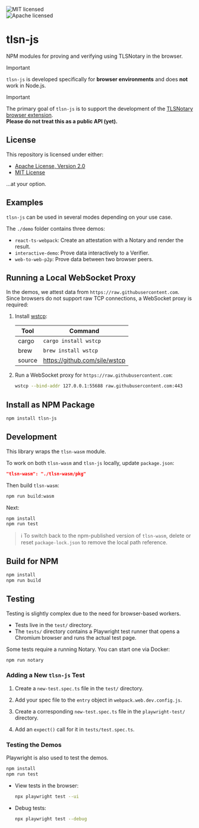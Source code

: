 ![MIT licensed][mit-badge]  
![Apache licensed][apache-badge]

[mit-badge]: https://img.shields.io/badge/license-MIT-blue.svg  
[apache-badge]: https://img.shields.io/github/license/saltstack/salt

# tlsn-js

NPM modules for proving and verifying using TLSNotary in the browser.

> [!IMPORTANT]
> `tlsn-js` is developed specifically for **browser environments** and does **not** work in Node.js.

> [!IMPORTANT]
> The primary goal of `tlsn-js` is to support the development of the [TLSNotary browser extension](https://github.com/tlsnotary/tlsn-extension/).  
> **Please do not treat this as a public API (yet).**

## License

This repository is licensed under either:

- [Apache License, Version 2.0](http://www.apache.org/licenses/LICENSE-2.0)
- [MIT License](http://opensource.org/licenses/MIT)

...at your option.

## Examples

`tlsn-js` can be used in several modes depending on your use case.

The `./demo` folder contains three demos:

- `react-ts-webpack`: Create an attestation with a Notary and render the result.
- `interactive-demo`: Prove data interactively to a Verifier.
- `web-to-web-p2p`: Prove data between two browser peers.

## Running a Local WebSocket Proxy

In the demos, we attest data from `https://raw.githubusercontent.com`. Since browsers do not support raw TCP connections, a WebSocket proxy is required:

1. Install [wstcp](https://github.com/sile/wstcp):

    | Tool   | Command                       |
    | ------ | ----------------------------- |
    | cargo  | `cargo install wstcp`         |
    | brew   | `brew install wstcp`          |
    | source | https://github.com/sile/wstcp |

2. Run a WebSocket proxy for `https://raw.githubusercontent.com`:

    ```sh
    wstcp --bind-addr 127.0.0.1:55688 raw.githubusercontent.com:443
    ```

## Install as NPM Package

```sh
npm install tlsn-js
```

## Development

This library wraps the `tlsn-wasm` module.

To work on both `tlsn-wasm` and `tlsn-js` locally, update `package.json`:

```json
"tlsn-wasm": "./tlsn-wasm/pkg"
```

Then build `tlsn-wasm`:

```sh
npm run build:wasm
```

Next:

```sh
npm install
npm run test
```

> ℹ️ To switch back to the npm-published version of `tlsn-wasm`, delete or reset `package-lock.json` to remove the local path reference.

## Build for NPM

```sh
npm install
npm run build
```

## Testing

Testing is slightly complex due to the need for browser-based workers.

- Tests live in the `test/` directory.
- The `tests/` directory contains a Playwright test runner that opens a Chromium browser and runs the actual test page.

Some tests require a running Notary. You can start one via Docker:

```sh
npm run notary
```

### Adding a New `tlsn-js` Test

1. Create a `new-test.spec.ts` file in the `test/` directory.
2. Add your spec file to the `entry` object in `webpack.web.dev.config.js`.
3. Create a corresponding `new-test.spec.ts` file in the `playwright-test/` directory.

4. Add an `expect()` call for it in `tests/test.spec.ts`.

### Testing the Demos

Playwright is also used to test the demos.

```sh
npm install
npm run test
```

- View tests in the browser:  
  ```sh
  npx playwright test --ui
  ```

- Debug tests:  
  ```sh
  npx playwright test --debug
  ```
